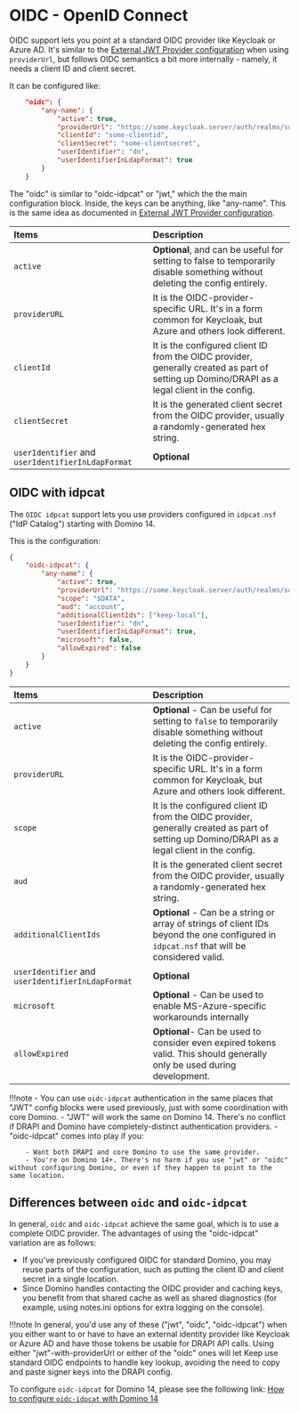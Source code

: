 # OIDC - OpenID Connect

OIDC support lets you point at a standard OIDC provider like Keycloak or Azure AD. It's similar to the [External JWT Provider configuration](../../references/security/authentication.md#external-jwt-provider) when using `providerUrl`, but follows OIDC semantics a bit more internally - namely, it needs a client ID and client secret.


It can be configured like:

``` json
    "oidc": {
        "any-name": {
            "active": true,
            "providerUrl": "https://some.keycloak.server/auth/realms/some-realm",
            "clientId": "some-clientid",
            "clientSecret": "some-clientsecret",
            "userIdentifier": "dn",
            "userIdentifierInLdapFormat": true
        }
    }
```


The "oidc" is similar to "oidc-idpcat" or "jwt," which the the main configuration block. Inside, the keys can be anything, like "any-name". This is the same idea as documented in [External JWT Provider configuration](../../references/security/authentication.md#external-jwt-provider).


| Items           | Description     |
| :-------------- | :-----------------------------------|
|`active`|**Optional**, and can be useful for setting to false to temporarily disable something without deleting the config entirely. |
| `providerURL`| It is the OIDC-provider-specific URL. It's in a form common for Keycloak, but Azure and others look different.|
| `clientId`| It is the configured client ID from the OIDC provider, generally created as part of setting up Domino/DRAPI as a legal client in the config. |
|`clientSecret`| It is the generated client secret from the OIDC provider, usually a randomly-generated hex string. | 
|`userIdentifier` and `userIdentifierInLdapFormat`| **Optional**| 


## OIDC with idpcat

The `OIDC idpcat` support lets you use providers configured in `idpcat.nsf` ("IdP Catalog") starting with Domino 14.

This is the configuration:

```json
{
    "oidc-idpcat": {
        "any-name": {
            "active": true,
            "providerUrl": "https://some.keycloak.server/auth/realms/some-realm",
            "scope": "$DATA",
            "aud": "account",
            "additionalClientIds": ["keep-local"],
            "userIdentifier": "dn",
            "userIdentifierInLdapFormat": true,
            "microsoft": false,
            "allowExpired": false
        }
    }
}
```

| Items           | Description                          |
| :-------------- | :-----------------------------------|
| `active`   | **Optional** - Can be useful for setting to `false` to temporarily disable something without deleting the config entirely. |
| `providerURL`| It is the OIDC-provider-specific URL. It's in a form common for Keycloak, but Azure and others look different.|
| `scope`| It is the configured client ID from the OIDC provider, generally created as part of setting up Domino/DRAPI as a legal client in the config. |
|`aud`| It is the generated client secret from the OIDC provider, usually a randomly-generated hex string. | 
|`additionalClientIds`| **Optional** - Can be a string or array of strings of client IDs beyond the one configured in `idpcat.nsf` that will be considered valid.| 
|`userIdentifier` and `userIdentifierInLdapFormat`| **Optional**| 
|`microsoft`| **Optional** - Can be used to enable MS-Azure-specific workarounds internally| 
|`allowExpired`| **Optional**- Can be used to consider even expired tokens valid. This should generally only be used during development.| 

!!!note
    - You can use `oidc-idpcat` authentication in the same places that "JWT" config blocks were used previously, just with some coordination with core Domino.
    - "JWT" will work the same on Domino 14. There's no conflict if DRAPI and Domino have completely-distinct authentication providers.
    - "oidc-idpcat" comes into play if you:
        
        - Want both DRAPI and core Domino to use the same provider.
        - You're on Domino 14+. There's no harm if you use "jwt" or "oidc" without configuring Domino, or even if they happen to point to the same location.

## Differences between `oidc` and `oidc-idpcat`

In general, `oidc` and `oidc-idpcat` achieve the same goal, which is to use a complete OIDC provider. The advantages of using the "oidc-idpcat" variation are as follows:

- If you've previously configured OIDC for standard Domino, you may reuse parts of the configuration, such as putting the client ID and client secret in a single location.
- Since Domino handles contacting the OIDC provider and caching keys, you benefit from that shared cache as well as shared diagnostics (for example, using notes.ini options for extra logging on the console).

!!!note
    In general, you'd use any of these ("jwt", "oidc", "oidc-idpcat") when you either want to or have to have an external identity provider like Keycloak or Azure AD and have those tokens be usable for DRAPI API calls. Using either "jwt"-with-providerUrl or either of the "oidc" ones will let Keep use standard OIDC endpoints to handle key lookup, avoiding the need to copy and paste signer keys into the DRAPI config.

To configure `oidc-idpcat` for Domino 14, please see the following link: [How to configure `oidc-idpcat` with Domino 14](../../howto/IdP/configureidpcat.md)